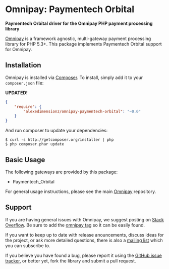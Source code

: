 # Omnipay: Paymentech Orbital

**Paymentech Orbital driver for the Omnipay PHP payment processing library**

[Omnipay](https://github.com/thephpleague/omnipay) is a framework agnostic, multi-gateway payment
processing library for PHP 5.3+. This package implements Paymentech Orbital support for Omnipay.

## Installation

Omnipay is installed via [Composer](http://getcomposer.org/). To install, simply add it
to your `composer.json` file:

**UPDATED!**

```json
{
    "require": {
        "alexedimensionz/omnipay-paymentech-orbital": "~0.0"
    }
}
```

And run composer to update your dependencies:

    $ curl -s http://getcomposer.org/installer | php
    $ php composer.phar update

## Basic Usage

The following gateways are provided by this package:

* Paymentech_Orbital

For general usage instructions, please see the main [Omnipay](https://github.com/thephpleague/omnipay)
repository.

## Support

If you are having general issues with Omnipay, we suggest posting on
[Stack Overflow](http://stackoverflow.com/). Be sure to add the
[omnipay tag](http://stackoverflow.com/questions/tagged/omnipay) so it can be easily found.

If you want to keep up to date with release anouncements, discuss ideas for the project,
or ask more detailed questions, there is also a [mailing list](https://groups.google.com/forum/#!forum/omnipay) which
you can subscribe to.

If you believe you have found a bug, please report it using the [GitHub issue tracker](https://github.com/twg/omnipay-paymentech-orbital/issues),
or better yet, fork the library and submit a pull request.
